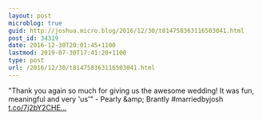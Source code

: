 ```yaml
---
layout: post
microblog: true
guid: http://joshua.micro.blog/2016/12/30/t814758363116503041.html
post_id: 34319
date: 2016-12-30T20:01:45+1100
lastmod: 2019-07-30T17:41:20+1100
type: post
url: /2016/12/30/t814758363116503041.html
---
```

"Thank you again so much for giving us the awesome wedding! It was fun, meaningful and very 'us'" - Pearly &amp;amp; Brantly #marriedbyjosh [t.co/7j2bY2CHE...](https://t.co/7j2bY2CHEV)
